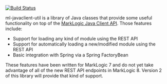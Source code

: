 [![Build Status](https://travis-ci.org/rjrudin/ml-javaclient-util.svg?branch=master)](https://travis-ci.org/rjrudin/ml-javaclient-util)

ml-javaclient-util is a library of Java classes that provide some useful functionality on top of 
the [MarkLogic Java Client API](http://docs.marklogic.com/7.0/guide/java). Those features include:

- Support for loading any kind of module using the REST API
- Support for automatically loading a new/modified module using the REST API
- Basic integration with Spring via a Spring FactoryBean

These features have been written for MarkLogic 7 and do not yet take advantage of all of the new REST API endpoints in 
MarkLogic 8. Version 2 of this library will provide that kind of support. 

